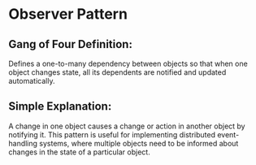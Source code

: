 ﻿# Observer Pattern

## Gang of Four Definition:
Defines a one-to-many dependency between objects so that when one object changes state, all its dependents are notified and updated automatically.

## Simple Explanation:
A change in one object causes a change or action in another object by notifying it. This pattern is useful for implementing distributed event-handling systems, where multiple objects need to be informed about changes in the state of a particular object.
